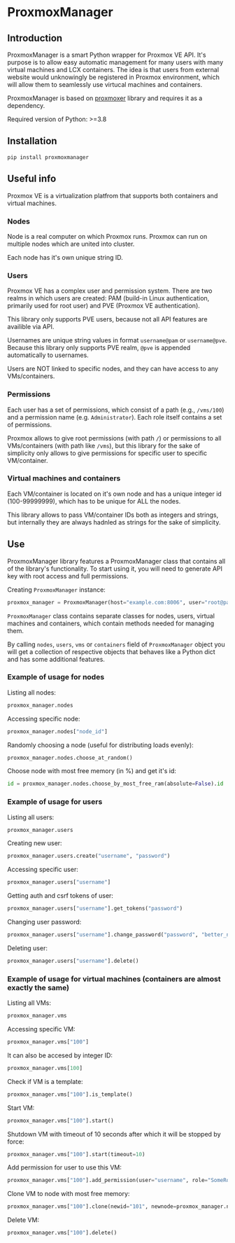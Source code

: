 # ProxmoxManager
## Introduction
ProxmoxManager is a smart Python wrapper for Proxmox VE API. It's purpose is to allow easy automatic management for many users with many virtual machines and LCX containers. The idea is that users from external website would unknowingly be registered in Proxmox environment, which will allow them to seamlessly use virtucal machines and containers.

ProxmoxManager is based on [proxmoxer](https://github.com/proxmoxer/proxmoxer) library and requires it as a dependency.

Required version of Python: >=3.8

## Installation
```shell
pip install proxmoxmanager
```

## Useful info
Proxmox VE is a virtualization platfrom that supports both containers and virtual machines.

### Nodes
Node is a real computer on which Proxmox runs. Proxmox can run on multiple nodes which are united into cluster.

Each node has it's own unique string ID.

### Users
Proxmox VE has a complex user and permission system. There are two realms in which users are created: PAM (build-in Linux authentication, primarily used for root user) and PVE (Proxmox VE authentication).

This library only supports PVE users, because not all API features are availible via API.

Usernames are unique string values in format `username@pam` or `username@pve`. Because this library only supports PVE realm, `@pve` is appended automatically to usernames.

Users are NOT linked to specific nodes, and they can have access to any VMs/containers.

### Permissions
Each user has a set of permissions, which consist of a path (e.g., `/vms/100`) and a permission name (e.g. `Administrator`). Each role itself contains a set of permissions.

Proxmox allows to give root permissions (with path `/`) or permissions to all VMs/containers (with path like `/vms`), but this library for the sake of simplicity only allows to give permissions for specific user to specific VM/container.

### Virtual machines and containers
Each VM/container is located on it's own node and has a unique integer id (100-99999999), which has to be unique for ALL the nodes.

This library allows to pass VM/container IDs both as integers and strings, but internally they are always hadnled as strings for the sake of simplicity.

## Use
ProxmoxManager library features a ProxmoxManager class that contains all of the library's functionality. To start using it, you will need to generate API key with root access and full permissions.

Creating `ProxmoxManager` instance:
```python
proxmox_manager = ProxmoxManager(host="example.com:8006", user="root@pam", token_name = "TOKEN_NAME", token_value = "SECRET_VALUE")
```

`ProxmoxManager` class contains separate classes for nodes, users, virtual machines and containers, which contain methods needed for managing them.

By calling `nodes`, `users`, `vms` or `containers` field of `ProxmoxManager` object you will get a collection of respective objects that behaves like a Python dict and has some additional features.

### Example of usage for nodes
Listing all nodes:
```python
proxmox_manager.nodes
```

Accessing specific node:
```python
proxmox_manager.nodes["node_id"]
```

Randomly choosing a node (useful for distributing loads evenly):
```python
proxmox_manager.nodes.choose_at_random()
```

Choose node with most free memory (in %) and get it's id:
```python
id = proxmox_manager.nodes.choose_by_most_free_ram(absolute=False).id
```

### Example of usage for users
Listing all users:
```python
proxmox_manager.users
```

Creating new user:
```python
proxmox_manager.users.create("username", "password")
```

Accessing specific user:
```python
proxmox_manager.users["username"]
```

Getting auth and csrf tokens of user:
```python
proxmox_manager.users["username"].get_tokens("password")
```

Changing user password:
```python
proxmox_manager.users["username"].change_password("password", "better_new_password")
```

Deleting user:
```python
proxmox_manager.users["username"].delete()
```

### Example of usage for virtual machines (containers are almost exactly the same)
Listing all VMs:
```python
proxmox_manager.vms
```

Accessing specific VM:
```python
proxmox_manager.vms["100"]
```

It can also be accesed by integer ID:
```python
proxmox_manager.vms[100]
```

Check if VM is a template:
```python
proxmox_manager.vms["100"].is_template()
```

Start VM:
```python
proxmox_manager.vms["100"].start()
```

Shutdown VM with timeout of 10 seconds after which it will be stopped by force:
```python
proxmox_manager.vms["100"].start(timeout=10)
```

Add permission for user to use this VM:
```python
proxmox_manager.vms["100"].add_permission(user="username", role="SomeRoleName")
```

Clone VM to node with most free memory:
```python
proxmox_manager.vms["100"].clone(newid="101", newnode=proxmox_manager.nodes.choose_by_most_free_ram())
```

Delete VM:
```python
proxmox_manager.vms["100"].delete()
```
